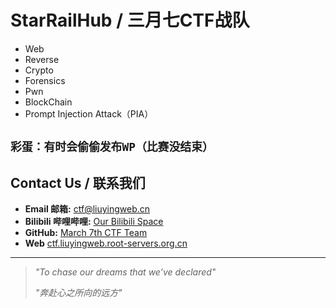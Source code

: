 # StarRailHub / 三月七CTF战队


*   Web
*   Reverse
*   Crypto
*   Forensics
*   Pwn
*   BlockChain
*   Prompt Injection Attack（PIA）

`彩蛋：有时会偷偷发布WP（比赛没结束）`
---

## Contact Us / 联系我们

- **Email 邮箱:** [ctf@liuyingweb.cn](mailto:ctf@liuyingweb.cn)
- **Bilibili 哔哩哔哩:** [Our Bilibili Space](https://space.bilibili.com/3493280457165617)
- **GitHub:** [March 7th CTF Team](https://github.com/StarRailHub) 
- **Web** [ctf.liuyingweb.root-servers.org.cn](https://ctf.liuyingweb.root-servers.org.cn)
---

> *"To chase our dreams that we’ve declared"*
>
> *"奔赴心之所向的远方"*
